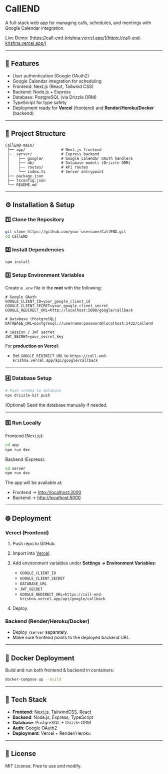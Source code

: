 # CallEND

A full-stack web app for managing calls, schedules, and meetings with Google Calendar integration.


Live Demo: [https://call-end-krishna.vercel.app/](https://call-end-krishna.vercel.app/)

---

## 🚀 Features

* User authentication (Google OAuth2)
* Google Calendar integration for scheduling
* Frontend: Next.js (React, Tailwind CSS)
* Backend: Node.js + Express
* Database: PostgreSQL (via Drizzle ORM)
* TypeScript for type safety
* Deployment ready for **Vercel** (frontend) and **Render/Heroku/Docker** (backend)

---

## 📂 Project Structure

```
CallEND-main/
 ├── app/                # Next.js frontend
 ├── server/             # Express backend
 │    ├── google/        # Google Calendar OAuth handlers
 │    ├── db/            # Database models (Drizzle ORM)
 │    ├── routes/        # API routes
 │    └── index.ts       # Server entrypoint
 ├── package.json
 ├── tsconfig.json
 └── README.md
```

---

## ⚙️ Installation & Setup

### 1️⃣ Clone the Repository

```bash
git clone https://github.com/your-username/CallEND.git
cd CallEND
```

### 2️⃣ Install Dependencies

```bash
npm install
```

### 3️⃣ Setup Environment Variables

Create a `.env` file in the **root** with the following:

```env
# Google OAuth
GOOGLE_CLIENT_ID=your_google_client_id
GOOGLE_CLIENT_SECRET=your_google_client_secret
GOOGLE_REDIRECT_URL=http://localhost:5000/google/callback

# Database (PostgreSQL)
DATABASE_URL=postgresql://username:password@localhost:5432/callend

# Session / JWT secret
JWT_SECRET=your_secret_key
```

For **production on Vercel**:

* Set `GOOGLE_REDIRECT_URL` to
  `https://call-end-krishna.vercel.app/api/google/callback`

---

### 4️⃣ Database Setup

```bash
# Push schema to database
npx drizzle-kit push
```

(Optional) Seed the database manually if needed.

---

### 5️⃣ Run Locally

Frontend (Next.js):

```bash
cd app
npm run dev
```

Backend (Express):

```bash
cd server
npm run dev
```

The app will be available at:

* Frontend → [http://localhost:3000](http://localhost:3000)
* Backend → [http://localhost:5000](http://localhost:5000)

---

## 🌐 Deployment

### Vercel (Frontend)

1. Push repo to GitHub.
2. Import into [Vercel](https://vercel.com/).
3. Add environment variables under **Settings → Environment Variables**:

   * `GOOGLE_CLIENT_ID`
   * `GOOGLE_CLIENT_SECRET`
   * `DATABASE_URL`
   * `JWT_SECRET`
   * `GOOGLE_REDIRECT_URL=https://call-end-krishna.vercel.app/api/google/callback`
4. Deploy.

### Backend (Render/Heroku/Docker)

* Deploy `/server` separately.
* Make sure frontend points to the deployed backend URL.

---

## 🐳 Docker Deployment

Build and run both frontend & backend in containers:

```bash
docker-compose up --build
```

---

## 📌 Tech Stack

* **Frontend**: Next.js, TailwindCSS, React
* **Backend**: Node.js, Express, TypeScript
* **Database**: PostgreSQL + Drizzle ORM
* **Auth**: Google OAuth2
* **Deployment**: Vercel + Render/Heroku

---

## 📝 License

MIT License. Free to use and modify.

